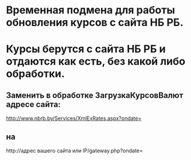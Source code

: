 # Временная подмена для работы обновления курсов с сайта НБ РБ.
# Курсы берутся с сайта НБ РБ и отдаются как есть, без какой либо обработки.

## Заменить в обработке ЗагрузкаКурсовВалют адресе сайта:
http://www.nbrb.by/Services/XmlExRates.aspx?ondate=
## на
http://адрес вашего сайта или IP/gateway.php?ondate=